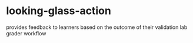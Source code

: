 # looking-glass-action
provides feedback to learners based on the outcome of their validation lab grader workflow
